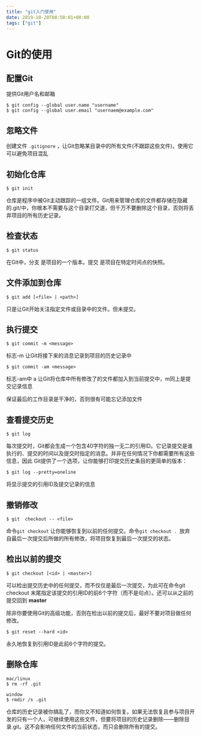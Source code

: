 ```yaml
---
title: "git入门使用"
date: 2019-10-20T08:50:01+08:00
tags: ["git"]
---
```


# Git的使用

## 配置Git
提供Git用户名和邮箱

```
$ git config --global user.name "username"
$ git config --global user.email "usernaem@example.com"
```


## 忽略文件
创建文件 `.gitignore` ，让Git忽略某目录中的所有文件(不跟踪这些文件)，使用它可以避免项目混乱

## 初始化仓库


```
$ git init
```

仓库是程序中被Git主动跟踪的一组文件。Git用来管理仓库的文件都存储在隐藏的.git/中，你根本不需要与这个目录打交道，但千万不要删除这个目录，否则将丢弃项目的所有历史记录。

## 检查状态
```
$ git status
```

在Git中，分支 是项目的一个版本。提交 是项目在特定时间点的快照。

## 文件添加到仓库
```
$ git add [<file> | <path>]
```

只是让Git开始关注指定文件或目录中的文件。但未提交。

## 执行提交
```
$ git commit -m <message>
```

标志-m 让Git将接下来的消息记录到项目的历史记录中


```
$ git commit -am <message>
```

标志-am中 a 让Git将仓库中所有修改了的文件都加入到当前提交中，m同上是提交记录信息

保证最后的工作目录是干净的，否则很有可能忘记添加文件

## 查看提交历史
```
$ git log
```

每次提交时，Git都会生成一个包含40字符的独一无二的引用ID。它记录提交是谁执行的、提交的时间以及提交时指定的消息。并非在任何情况下你都需要所有这些信息，因此
Git提供了一个选项，让你能够打印提交历史条目的更简单的版本：

```
$ git log --pretty=oneline
```

将显示提交的引用ID及提交记录的信息

## 撤销修改
```
$ git  checkout -- <file>
```

命令`git checkout` 让你能够恢复到以前的任何提交。命令`git checkout . `放弃自最后一次提交后所做的所有修改，将项目恢复到最后一次提交的状态。

## 检出以前的提交
```
$ git checkout [<id> | <master>]
```

可以检出提交历史中的任何提交，而不仅仅是最后一次提交，为此可在命令git checkout 末尾指定该提交的引用ID的前6个字符（而不是句点）。还可以从之前的提交回到 **master**

除非你要使用Git的高级功能，否则在检出以前的提交后，最好不要对项目做任何修改。

```
$ git reset --hard <id>
```

永久地恢复到引用ID是此前6个字符的提交。

## 删除仓库
```
mac/linux
$ rm -rf .git

window 
$ rmdir /s .git
```

仓库的历史记录被你搞乱了，而你又不知道如何恢复。如果无法恢复且参与项目开发的只有一个人，可继续使用这些文件，但要将项目的历史记录删除——删除目录.git。这不会影响任何文件的当前状态，而只会删除所有的提交。